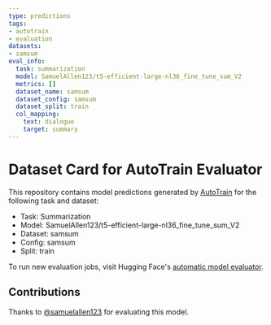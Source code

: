```yaml
---
type: predictions
tags:
- autotrain
- evaluation
datasets:
- samsum
eval_info:
  task: summarization
  model: SamuelAllen123/t5-efficient-large-nl36_fine_tune_sum_V2
  metrics: []
  dataset_name: samsum
  dataset_config: samsum
  dataset_split: train
  col_mapping:
    text: dialogue
    target: summary
---
```

# Dataset Card for AutoTrain Evaluator

This repository contains model predictions generated by [AutoTrain](https://huggingface.co/autotrain) for the following task and dataset:

* Task: Summarization
* Model: SamuelAllen123/t5-efficient-large-nl36_fine_tune_sum_V2
* Dataset: samsum
* Config: samsum
* Split: train

To run new evaluation jobs, visit Hugging Face's [automatic model evaluator](https://huggingface.co/spaces/autoevaluate/model-evaluator).

## Contributions

Thanks to [@samuelallen123](https://huggingface.co/samuelallen123) for evaluating this model.